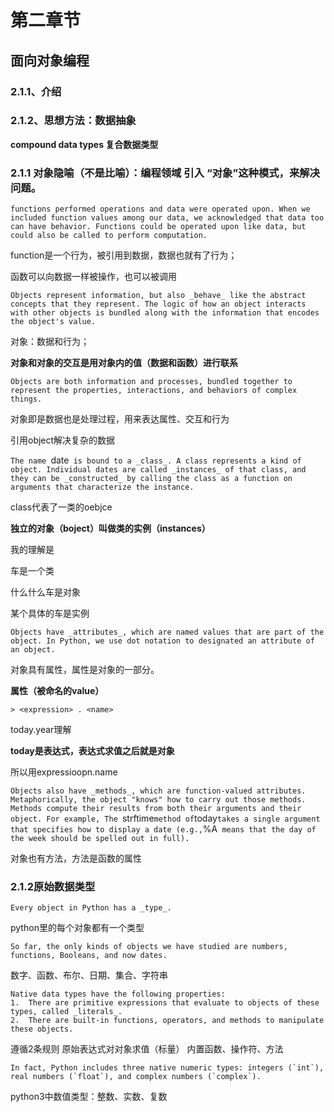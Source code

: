 # 第二章节
## 面向对象编程
### 2.1.1、介绍
### 2.1.2、思想方法：数据抽象

**compound data types 复合数据类型**

### 2.1.1 对象隐喻（不是比喻）：编程领域 引入 “对象”这种模式，来解决问题。

`functions performed operations and data were operated upon. When we included function values among our data, we acknowledged that data too can have behavior. Functions could be operated upon like data, but could also be called to perform computation.`

function是一个行为，被引用到数据，数据也就有了行为；

函数可以向数据一样被操作，也可以被调用

`Objects represent information, but also _behave_ like the abstract concepts that they represent. The logic of how an object interacts with other objects is bundled along with the information that encodes the object's value.`

对象：数据和行为；

**对象和对象的交互是用对象内的值（数据和函数）进行联系**

`Objects are both information and processes, bundled together to represent the properties, interactions, and behaviors of complex things.`

对象即是数据也是处理过程，用来表达属性、交互和行为


引用object解决复杂的数据

`The name `date` is bound to a _class_. A class represents a kind of object. Individual dates are called _instances_ of that class, and they can be _constructed_ by calling the class as a function on arguments that characterize the instance.`

class代表了一类的oebjce

**独立的对象（boject）叫做类的实例（instances）**


我的理解是

车是一个类

什么什么车是对象

某个具体的车是实例

`Objects have _attributes_, which are named values that are part of the object. In Python, we use dot notation to designated an attribute of an object.`

对象具有属性，属性是对象的一部分。

**属性（被命名的value）**

`> <expression> . <name>`

today.year理解

**today是表达式，表达式求值之后就是对象**

所以用expressioopn.name


`Objects also have _methods_, which are function-valued attributes. Metaphorically, the object "knows" how to carry out those methods. Methods compute their results from both their arguments and their object. For example, The `strftime` method of `today` takes a single argument that specifies how to display a date (e.g., `%A` means that the day of the week should be spelled out in full).`

对象也有方法，方法是函数的属性



### 2.1.2原始数据类型

`Every object in Python has a _type_.`

python里的每个对象都有一个类型

`So far, the only kinds of objects we have studied are numbers, functions, Booleans, and now dates.`

数字、函数、布尔、日期、集合、字符串

```
Native data types have the following properties:
1.  There are primitive expressions that evaluate to objects of these types, called _literals_.
2.  There are built-in functions, operators, and methods to manipulate these objects.
```

遵循2条规则
原始表达式对对象求值（标量）
内置函数、操作符、方法

```In fact, Python includes three native numeric types: integers (`int`), real numbers (`float`), and complex numbers (`complex`).```

python3中数值类型：整数、实数、复数






